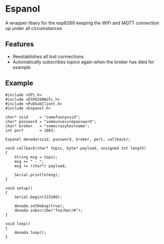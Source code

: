 # Espanol
A wrapper libary for the esp8266 keeping the WiFi and MQTT connection up under all circumstances

## Features
* Reestablishes all lost connections
* Automatically subscribes topice again when the broker has died for example

## Example

~~~ Arduino
#include <SPI.h>
#include <ESP8266WiFi.h>
#include <PubSubClient.h>
#include <Espanol.h>

char* ssid     = "somefunnyssid";
char* password = "someunsecurepassword";
char* broker   = "somecrazyhostname";
int port       = 1883;

Espanol denada(ssid, password, broker, port, callback);

void callback(char* topic, byte* payload, unsigned int length)
{
    String msg = topic;
    msg += " - ";
    msg += (char*) payload;
    
    Serial.println(msg);
}

void setup()
{
    Serial.begin(115200);

    denada.setDebug(true);
    denada.subscribe("foo/bar/#");
}

void loop()
{
    denada.loop();
}
~~~
